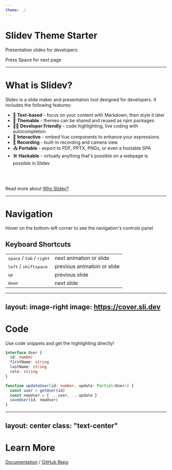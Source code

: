 ```yaml
---
theme: ./
---
```


# Slidev Theme Starter

Presentation slides for developers

<div class="pt-12">
  <span @click="next" class="px-2 p-1 rounded cursor-pointer hover:bg-white hover:bg-opacity-10">
    Press Space for next page <carbon:arrow-right class="inline"/>
  </span>
</div>

---

# What is Slidev?

Slidev is a slide maker and presentation tool designed for developers. It includes the following features:

- 📝 **Text-based** - focus on your content with Markdown, then style it later
- 🎨 **Themable** - themes can be shared and reused as npm packages
- 🧑‍💻 **Developer Friendly** - code highlighting, live coding with autocompletion
- 🤹 **Interactive** - embed Vue components to enhance your expressions
- 🎥 **Recording** - built-in recording and camera view
- 📤 **Portable** - export to PDF, PPTX, PNGs, or even a hostable SPA
- 🛠 **Hackable** - virtually anything that's possible on a webpage is possible in Slidev

<br>
<br>

Read more about [Why Slidev?](https://sli.dev/guide/why)

---

# Navigation

Hover on the bottom-left corner to see the navigation's controls panel

## Keyboard Shortcuts

|                                                      |                             |
| ---------------------------------------------------- | --------------------------- |
| <kbd>space</kbd> / <kbd>tab</kbd> / <kbd>right</kbd> | next animation or slide     |
| <kbd>left</kbd>  / <kbd>shift</kbd><kbd>space</kbd>  | previous animation or slide |
| <kbd>up</kbd>                                        | previous slide              |
| <kbd>down</kbd>                                      | next slide                  |

---
layout: image-right
image: https://cover.sli.dev
---

# Code

Use code snippets and get the highlighting directly!

```ts
interface User {
  id: number
  firstName: string
  lastName: string
  role: string
}

function updateUser(id: number, update: Partial<User>) {
  const user = getUser(id)
  const newUser = { ...user, ...update }
  saveUser(id, newUser)
}
```

---
layout: center
class: "text-center"
---

# Learn More

[Documentation](https://sli.dev) / [GitHub Repo](https://github.com/slidevjs/slidev)
